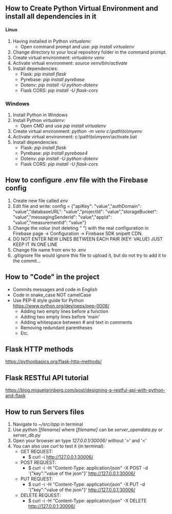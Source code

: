 ## How to Create Python Virtual Environment and install all dependencies in it
#### Linux
 1.  Having installed in Python *virtualenv:*
	 - Open command prompt and use: *pip install virtualenv*
2. Change directory to your local repository folder in the command prompt.
3. Create virtual environment: *virtualenv venv*
4. Activate virtual environment: *source venv/bin/activate*
5. Install dependencies:
	- Flask: *pip install flask*
	- Pyrebase: *pip install pyrebase*
	- Dotenv: *pip install -U python-dotenv*
	- Flask CORS: *pip install -U flask-cors*
### Windows
1.  Install Python in Windows
2.  Install Python *virtualenv:*
    - Open CMD and use *pip install virtualenv*
3.  Create virtual environment: *python -m venv c:\path\to\myenv*
4. Activate virtual environment: c:\path\to\myenv\activate.bat
5. Install dependencies:
    - Flask: *pip install flask*
	- Pyrebase: *pip install pyrebase4*
	- Dotenv: *pip install -U python-dotenv*
	- Flask CORS: *pip install -U flask-cors*
   

## How to configure .env file with the Firebase config

1. Create new file called *env*
2. Edit file and write:
config = {"apiKey": "value","authDomain": "value","databaseURL": "value","projectId": "value","storageBucket": "value","messagingSenderId": "value","appId": "value","measurementId": "value"}
3. Change the *value* (not deleting " ") with the real configuration in Firebase page -> Configuration -> Firebase SDK snipett CDN.
4. DO NOT ENTER NEW LINES BETWEEN EACH PAIR (KEY: VALUE) JUST KEEP IT IN ONE LINE
4. Change file name from env to .env
5. .gitignore file would ignore this file to upload it, but do not try to add it to the commit...

## How to "Code" in the project
* Commits messages and code in English
* Code in snake_case NOT camelCase
* Use PEP-8 style guide for Python https://www.python.org/dev/peps/pep-0008/
    * Adding two empty lines before a function
    * Adding two empty lines before 'main'
    * Adding whitespace between # and text in comments
    * Removing redundant parentheses
    * Etc.

## Flask HTTP methods
https://pythonbasics.org/flask-http-methods/

## Flask RESTful API tutorial
https://blog.miguelgrinberg.com/post/designing-a-restful-api-with-python-and-flask

## How to run Servers files
1. Navigate to *~/src/app* in terminal
2. Use *python [filename]* where *[filename]* can be *server_opendata.py* or *server_db.py*
3. Open your browser an type *127.0.0.1/30006/<your-query>* without '>' and '<'
4. You can also use *curl* to test it (in terminal):
    - GET REQUEST:
        - $ curl -i http://127.0.0.1:30006/<your-query>
    - POST REQUEST:
        - $ curl -i -H "Content-Type: application/json" -X POST -d '{"key":"value of the json"}' http://127.0.0.1:30006/<your-query>
    - PUT REQUEST:
        - $ curl -i -H "Content-Type: application/json" -X PUT -d '{"key":"value of the json"}' http://127.0.0.1:30006/<your-query>
    - DELETE REQUEST:
        - $ curl -i -H "Content-Type: application/json" -X DELETE http://127.0.0.1:30006/<your-query>